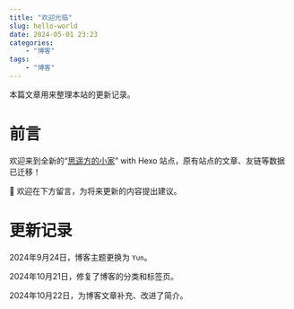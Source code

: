 ```yaml
---
title: "欢迎光临"
slug: hello-world
date: 2024-05-01 23:23
categories:
    - "博客"
tags:
    - "博客"
---
```


本篇文章用来整理本站的更新记录。

<!-- more -->

# 前言

欢迎来到全新的“[思遥方的小家](https://blog.seayay.top)” with Hexo 站点，原有站点的文章、友链等数据已迁移！

👏 欢迎在下方留言，为将来更新的内容提出建议。

# 更新记录

2024年9月24日，博客主题更换为 `Yun`。

2024年10月21日，修复了博客的分类和标签页。

2024年10月22日，为博客文章补充、改进了简介。